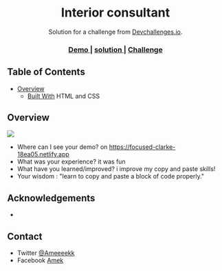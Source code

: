 <!-- Please update value in the {}  -->

<h1 align="center">Interior consultant</h1>

<div align="center">
   Solution for a challenge from  <a href="http://devchallenges.io" target="_blank">Devchallenges.io</a>.
</div>

<div align="center">
  <h3>
    <a href="https://focused-clarke-18ea05.netlify.app">
      Demo
    </a>
   <span> | <span>
      <a href="https://devchallenges.io/solutions/KvNMnogON4KEzFMrZcYr">
         solution
      </a>
   <span> | <span>
    <a href="https://devchallenges.io/challenges/wBunSb7FPrIepJZAg0sY">
      Challenge
    </a>
  </h3>
</div>

<!-- TABLE OF CONTENTS -->

## Table of Contents

- [Overview](#overview)
  - [Built With](#built-with)
      HTML and CSS

      

<!-- OVERVIEW -->

## Overview

<img src='screely-1633599435825.png'>



- Where can I see your demo?
      on https://focused-clarke-18ea05.netlify.app
- What was your experience?
      it was fun
- What have you learned/improved? 
      i improve my copy and paste skills!
- Your wisdom : "learn to copy and paste a block of code properly." 


## Acknowledgements

<!-- This section should list any articles or add-ons/plugins that helps you to complete the project. This is optional but it will help you in the future. For exmpale -->

-

## Contact

- Twitter [@Ameeeekk](https://twitter.com/Ameeeekk})
- Facebook [Amek](https://www.facebook.com/ameeek.code/)
